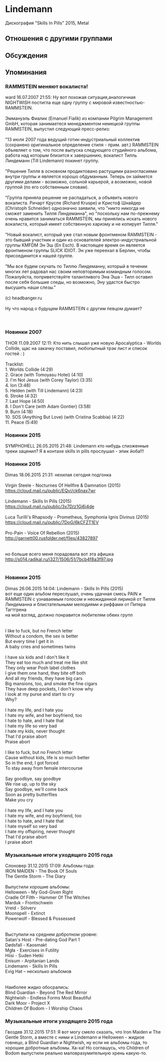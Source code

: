 # Lindemann

Дискография
"Skills In Pills" 2015, Metal

## Отношения с другими группами


## Обсуждения


## Упоминания

### RAMMSTEIN меняют вокалиста!

ward 16.07.2007 21:55:
Ну вот похожая ситуация,аналогичная NIGHTWISH постигла еще одну группу с мировой известностью-RAMMSTEIN. <BR><BR>Эммануэль Фиалик (Emanuel Fialik) из компании Pilgrim Management GmbH, которая занимаетеся менеджментом немецкой группы RAMMSTEIN, выпустил следующий пресс-релиз: <BR><BR>"13 июля 2007 года ведущий готик-индустриальный коллектив (сохранено оригинальное определение стиля - прим. авт.) RAMMSTEIN объявляет о том, что после выпуска следующего студийного альбома, работа над которым близится к завершению, вокалист Тилль Линдеманн (Till Lindemann) покинет группу. <BR><BR>"Решение Тилля в основном продиктовано растущими разногласиями внутри группы и является хорошо обдуманным. Теперь он займется другими делами - возможно, сольной карьерой, а возможно, новой группой (по его собственным словам). <BR><BR>"Группа приняла решение не распадаться, а объявить нового вокалиста. Ричарт Круспе (Richard Kruspe) и Кристоф Шнайдер (Christoph Schneider) однозначно заявили, что "никто никогда не сможет заменить Тилля Линдеманна", но "поскольку нам по-прежнему очень нравится заниматься RAMMSTEIN, мы принялись искать нового вокалиста, который имеет собственную харизму и не копирует Тилля." <BR><BR>"Новый вокалист, который уже стал новым фронтменом RAMMSTEIN - это бывший участник и один из основателей электро-индустриальной группы KMFDM Эн Эш (En Esch). В настоящее время он является фронтменом группы SLICK IDIOT. Эн уже переехал в Берлин, чтобы присоединится к нашей группе. <BR><BR>"Мы все будем скучать по Тиллю Линдеманну, который в течении многих лет радовал нас своим неповторимым командным голосом. Пожалуйста, поприветствуйте талантливого Эна Эша - Тилл оставил после себя большие следы, но возможно, Эну удастся быстро высушить наши слезы." <BR><BR>(с) headbanger.ru <BR><BR>Ну что народ о будущем RAMMSTEIN с другим певцом думает?<BR><BR><BR>

### Новинки 2007

THOR 11.09.2007 12:11:
Кто нить слышал уже новую Apocalyptica - Worlds Collide, щас на закачку поставил, любопытный трэк лист и список гостей : )<BR><BR>Tracklist:<BR>1. Worlds Collide (4:29)<BR>2. Grace (with Tomoyasu Hotei) (4:10)<BR>3. I'm Not Jesus (with Corey Taylor) (3:35)<BR>4. Ion (3:48)<BR>5. Helden (with Till Lindemann) (4:23)<BR>6. Stroke (4:32)<BR>7. Last Hope (4:50)<BR>8. I Don't Care (with Adam Gontier) (3:58)<BR>9. Burn (4:18)<BR>10. SOS (Anything But Love) (with Cristina Scabbia) (4:22)<BR>11. Peace (5:49)

### Новинки 2015

SYMPHOHELL 26.05.2015 21:48:
Lindemann кто нибудь спизженные треки заценил? Я в контахе skills in pills прослушал - эпик йоба!!!

### Новинки 2015

Dimas 18.06.2015 21:31:
нехилая сегодня подгонка<BR><BR>Virgin Steele - Nocturnes Of Hellfire & Damnation (2015) <BR>https://cloud.mail.ru/public/EQvi/ck6nax7wr<BR><BR>Lindemann - Skills In Pills (2015) <BR>https://cloud.mail.ru/public/3x7D/z1Gi6i4de<BR><BR>Luca Turilli's Rhapsody - Prometheus, Symphonia Ignis Divinus (2015) <BR>https://cloud.mail.ru/public/7DoG/6kCFZT1EV<BR><BR>Pro-Pain - Voice Of Rebellion (2015)<BR><A HREF="http://garnett00.rusfolder.net/files/43827897" TARGET="_blank">http://garnett00.rusfolder.net/files/43827897</A><BR><BR><BR>но больше всего меня порадовала вот эта афишка<BR><A HREF="http://s014.radikal.ru/i327/1506/51/7bcb4f8a3f97.jpg" TARGET="_blank">http://s014.radikal.ru/i327/1506/51/7bcb4f8a3f97.jpg</A><BR><BR>

### Новинки 2015

Dimas 26.06.2015 14:04:
Lindemann - Skills In Pills (2015)<BR>вот еще один альбом переслушал, очень удачная смесь PAIN и RAMMSTEIN с узнаваемым голосом и неожиданной лирикой от Тилля Линдеманна и блистательными мелодиями и риффами от Питера Тагтгрена<BR>на мой взгляд, должно понравится любителям обеих групп<BR><BR><BR>I like to fuck, but no French letter<BR>Without a condom, the sex is better<BR>But every time I get it in<BR>A baby cries and sometimes twins<BR><BR>I have six kids and I don't like it<BR>They eat too much and treat me like shit<BR>They only wear Posh label clothes<BR>I give them one hand, they bite off both<BR>And all my friends, they have big cars<BR>Big mansions, too, and smoke the fine cigars<BR>They have deep pockets, I don't know why<BR>I look at my purse and start to cry<BR>Why?<BR><BR>I hate my life, and I hate you<BR>I hate my wife, and her boyfriend, too<BR>I hate to hate, and I hate that<BR>I hate my life so very bad<BR>I hate my kids, never thought<BR>That I'd praise abort<BR>Praise abort<BR><BR>I like to fuck, but no French letter<BR>Cause without kids, life is so much better<BR>So in the end, I got forced<BR>To stay away from female intercourse<BR><BR>Say goodbye, say goodbye<BR>We rise up, up to the sky<BR>Say goodbye, we'll come back<BR>Soon as pretty butterflies<BR>Make you cry<BR><BR>I hate my life, and I hate you<BR>I hate my wife, and my boyfriend, too<BR>I hate to hate, and I hate that<BR>I hate myself so very bad<BR>I hate my offspring, never thought<BR>That I'd praise abort<BR>I praise abort

### Музыкальные итоги уходящего 2015 года

Слоновер 31.12.2015 17:09:
Альбомы года:<BR>IRON MAIDEN - The Book Of Souls<BR>The Gentle Storm - The Diary<BR><BR>Выпустили хорошие альбомы:<BR>Helloween - My God-Given Right<BR>Cradle Of Filth - Hammer Of The Witches<BR>Marduk - Frontschwein<BR>Vreid - S&#243;lverv<BR>Moonspell - Extinct<BR>Powerwolf - Blessed & Possessed<BR><BR><BR>Выступили на среднем добротном уровне:<BR>Satan's Host - Pre-dating God Part 1<BR>D&#248;dsfall - Kaosmakt <BR>Mg&#322;a - Exercises in Futility<BR>Hiisi - Suden Hetki<BR>Enisum - Arpitanian Lands<BR>Lindemann - Skills In Pills <BR>Evig Hat – несколько альбомов<BR><BR><BR>Наиболее жидко обосрались:<BR>Blind Guardian - Beyond The Red Mirror<BR>Nightwish - Endless Forms Most Beautiful<BR>Dark Moor - Project X <BR>Children Of Bodom - I Worship Chaos

### Музыкальные итоги уходящего 2015 года

Гвоздев 31.12.2015 17:51:
Я вот могу смело сказать, что Iron Maiden и The Gentle Storm, а вместе с ними и Lindemann и Helloween - жидкое говнецо, а Blind Guardian и Nightwish, ну если не альбомы года, то хорошие добротные альбомы. Ха-ха! Но соглашусь, что Children of Bodom выпустили реально маловразумительную хрень какую-то.


